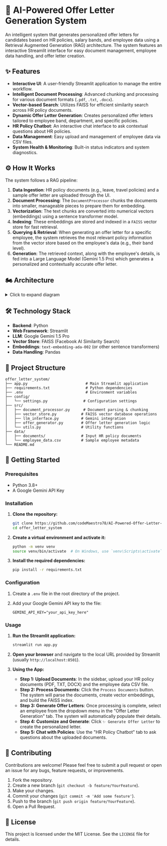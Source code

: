 # 🤖 AI-Powered Offer Letter Generation System

An intelligent system that generates personalized offer letters for candidates based on HR policies, salary bands, and employee data using a Retrieval Augmented Generation (RAG) architecture. The system features an interactive Streamlit interface for easy document management, employee data handling, and offer letter creation.

## ✨ Features

* **Interactive UI**: A user-friendly Streamlit application to manage the entire workflow.
* **Intelligent Document Processing**: Advanced chunking and processing for various document formats (`.pdf`, `.txt`, `.docx`).
* **Vector-based Search**: Utilizes FAISS for efficient similarity search across HR policy documents.
* **Dynamic Offer Letter Generation**: Creates personalized offer letters tailored to employee band, department, and specific policies.
* **HR Policy Chatbot**: An interactive chat interface to ask contextual questions about HR policies.
* **Data Management**: Easy upload and management of employee data via CSV files.
* **System Health & Monitoring**: Built-in status indicators and system diagnostics.

## ⚙️ How It Works

The system follows a RAG pipeline:

1. **Data Ingestion**: HR policy documents (e.g., leave, travel policies) and a sample offer letter are uploaded through the UI.
2. **Document Processing**: The `DocumentProcessor` chunks the documents into smaller, manageable pieces to prepare them for embedding.
3. **Vectorization**: The text chunks are converted into numerical vectors (embeddings) using a sentence transformer model.
4. **Indexing**: These embeddings are stored and indexed in a `FAISS` vector store for fast retrieval.
5. **Querying & Retrieval**: When generating an offer letter for a specific employee, the system retrieves the most relevant policy information from the vector store based on the employee's data (e.g., their band level).
6. **Generation**: The retrieved context, along with the employee's details, is fed into a Large Language Model (Gemini 1.5 Pro) which generates a personalized and contextually accurate offer letter.

## 🏍️ Architecture

<details> <summary>Click to expand diagram</summary>

```mermaid
graph TD
    subgraph Input_Layer
        A[📄 HR Policies & Templates]
    end

    subgraph Processing_Core
        B[📝 Document Processor]
        C[📚 Vector Store (FAISS)]
        E[🤖 LLM Interface - Gemini]
    end

    subgraph Output_Layer
        D[✨ Embeddings & Metadata]
        F[📧 Generated Offer Letters]
    end

    A --> B
    B --> C
    C --> E
    C --> D
    E --> F

    style A fill:#D6EAF8,stroke:#3498DB
    style B fill:#D1F2EB,stroke:#1ABC9C
    style C fill:#FDEDEC,stroke:#E74C3C
    style E fill:#FDEBD0,stroke:#F39C12
    style D fill:#E8DAEF,stroke:#8E44AD
    style F fill:#D5F5E3,stroke:#2ECC71
```

</details>

## 🛠️ Technology Stack

* **Backend**: Python
* **Web Framework**: Streamlit
* **LLM**: Google Gemini 1.5 Pro
* **Vector Store**: FAISS (Facebook AI Similarity Search)
* **Embeddings**: `text-embedding-ada-002` (or other sentence transformers)
* **Data Handling**: Pandas

## 📁 Project Structure

```
offer_letter_system/
├── app.py                          # Main Streamlit application
├── requirements.txt                # Python dependencies
├── .env                            # Environment variables
├── config/
│   └── settings.py                # Configuration settings
├── src/
│   ├── document_processor.py      # Document parsing & chunking
│   ├── vector_store.py           # FAISS vector database operations
│   ├── llm_interface.py          # Gemini integration
│   ├── offer_generator.py        # Offer letter generation logic
│   └── utils.py                  # Utility functions
├── data/
│   ├── documents/                # Input HR policy documents
│   └── employee_data.csv         # Sample employee metadata
└── README.md
```

## 🚀 Getting Started

### Prerequisites

* Python 3.8+
* A Google Gemini API Key

### Installation

1. **Clone the repository:**

   ```bash
   git clone https://github.com/codeMaestro78/AI-Powered-Offer-Letter-Generation-System.git
   cd offer_letter_system
   ```

2. **Create a virtual environment and activate it:**

   ```bash
   python -m venv venv
   source venv/bin/activate  # On Windows, use `venv\Scripts\activate`
   ```

3. **Install the required dependencies:**

   ```bash
   pip install -r requirements.txt
   ```

### Configuration

1. Create a `.env` file in the root directory of the project.
2. Add your Google Gemini API key to the file:

   ```env
   GEMINI_API_KEY="your_api_key_here"
   ```

### Usage

1. **Run the Streamlit application:**

   ```bash
   streamlit run app.py
   ```

2. **Open your browser** and navigate to the local URL provided by Streamlit (usually `http://localhost:8501`).

3. **Using the App:**

   * **Step 1: Upload Documents**: In the sidebar, upload your HR policy documents (PDF, TXT, DOCX) and the employee data CSV file.
   * **Step 2: Process Documents**: Click the `Process Documents` button. The system will parse the documents, create vector embeddings, and build the FAISS index.
   * **Step 3: Generate Offer Letters**: Once processing is complete, select an employee from the dropdown menu in the "Offer Letter Generation" tab. The system will automatically populate their details.
   * **Step 4: Customize and Generate**: Click `✨ Generate Offer Letter` to create the personalized letter.
   * **Step 5: Chat with Policies**: Use the "HR Policy Chatbot" tab to ask questions about the uploaded documents.

## 🤝 Contributing

Contributions are welcome! Please feel free to submit a pull request or open an issue for any bugs, feature requests, or improvements.

1. Fork the repository.
2. Create a new branch (`git checkout -b feature/YourFeature`).
3. Make your changes.
4. Commit your changes (`git commit -m 'Add some feature'`).
5. Push to the branch (`git push origin feature/YourFeature`).
6. Open a Pull Request.

## 📜 License

This project is licensed under the MIT License. See the `LICENSE` file for details.
